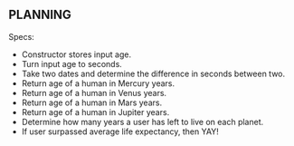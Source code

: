 ## PLANNING

Specs:
* Constructor stores input age.
* Turn input age to seconds.
* Take two dates and determine the difference in seconds between two.
* Return age of a human in Mercury years.
* Return age of a human in Venus years.
* Return age of a human in Mars years.
* Return age of a human in Jupiter years.
* Determine how many years a user has left to live on each planet.
* If user surpassed average life expectancy, then YAY!
